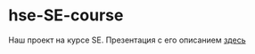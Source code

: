 # hse-SE-course
Наш проект на курсе SE.
Презентация с его описанием [здесь](https://docs.google.com/presentation/d/1ydavTSOWl7QfcgyLXn28bDO1VVjaPgT4bsMgAjrXm2Q/edit#slide=id.p)
